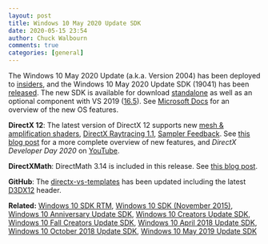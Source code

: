 ```yaml
---
layout: post
title: Windows 10 May 2020 Update SDK
date: 2020-05-15 23:54
author: Chuck Walbourn
comments: true
categories: [general]
---
```


The Windows 10 May 2020 Update (a.k.a. Version 2004) has been deployed to [insiders](https://blogs.windows.com/windowsexperience/2020/04/14/releasing-windows-10-insider-preview-build-19041-207-to-the-slow-ring/), and the Windows 10 May 2020 Update SDK (19041) has been [released](https://blogs.windows.com/windowsdeveloper/2020/05/12/start-developing-on-windows-10-version-2004-today/). The new SDK is available for download [standalone](https://developer.microsoft.com/en-US/windows/downloads/windows-10-sdk/) as well as an optional component with VS 2019 ([16.5](https://walbourn.github.io/vs-2019-update-5/)). See [Microsoft Docs](https://docs.microsoft.com/en-us/windows/uwp/whats-new/windows-10-build-19041) for an overview of the new OS features.
<!--more-->

**DirectX 12**: The latest version of DirectX 12 supports new [mesh & amplification shaders](https://devblogs.microsoft.com/directx/coming-to-directx-12-mesh-shaders-and-amplification-shaders-reinventing-the-geometry-pipeline/), [DirectX Raytracing 1.1](https://devblogs.microsoft.com/directx/dxr-1-1/), [Sampler Feedback](https://devblogs.microsoft.com/directx/coming-to-directx-12-sampler-feedback-some-useful-once-hidden-data-unlocked/). See [this blog post](https://devblogs.microsoft.com/directx/dev-preview-of-new-directx-12-features/) for a more complete overview of new features, and *DirectX Developer Day 2020* on [YouTube](https://www.youtube.com/watch?v=CFXKTXtil34).

**DirectXMath**: DirectMath 3.14 is included in this release. See [this blog post](https://walbourn.github.io/directxmath-3.14/).

**GitHub**: The [directx-vs-templates](https://github.com/walbourn/directx-vs-templates/releases) has been updated including the latest [D3DX12](https://github.com/microsoft/DirectX-Graphics-Samples/tree/develop/Libraries/D3DX12) header.

<b>Related:</b> <a href="https://walbourn.github.io/windows-10-sdk-rtm/">Windows 10 SDK RTM</a>, <a href="https://walbourn.github.io/windows-10-sdk-november-2015/">Windows 10 SDK (November 2015)</a>, <a href="https://walbourn.github.io/windows-10-anniversary-update-sdk/">Windows 10 Anniversary Update SDK</a>, <a href="https://walbourn.github.io/windows-10-creators-update-sdk/">Windows 10 Creators Update SDK</a>, <a href="https://walbourn.github.io/windows-10-fall-creators-update-sdk/">Windows 10 Fall Creators Update SDK</a>, <a href="https://walbourn.github.io/windows-10-april-2018-update-sdk/">Windows 10 April 2018 Update SDK</a>, <a href="https://walbourn.github.io/windows-10-october-2018-update/">Windows 10 October 2018 Update SDK</a>, <a href="https://walbourn.github.io/windows-10-may-2019-update/">Windows 10 May 2019 Update SDK</a>
